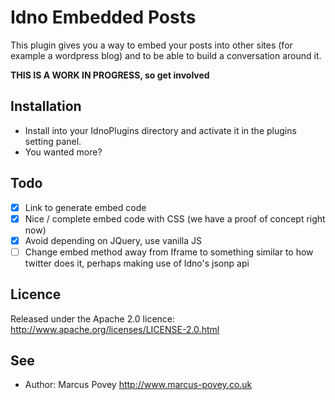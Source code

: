Idno Embedded Posts
===================

This plugin gives you a way to embed your posts into other sites (for example a wordpress blog) and to be able to build a conversation around it.

**THIS IS A WORK IN PROGRESS, so get involved**

Installation
------------

 * Install into your IdnoPlugins directory and activate it in the plugins setting panel.
 * You wanted more?

Todo
----
* [X] Link to generate embed code
* [X] Nice / complete embed code with CSS (we have a proof of concept right now)
* [X] Avoid depending on JQuery, use vanilla JS
* [ ] Change embed method away from Iframe to something similar to how twitter does it, perhaps making use of Idno's jsonp api

Licence
-------

Released under the Apache 2.0 licence: http://www.apache.org/licenses/LICENSE-2.0.html

See
---
 * Author: Marcus Povey <http://www.marcus-povey.co.uk> 

